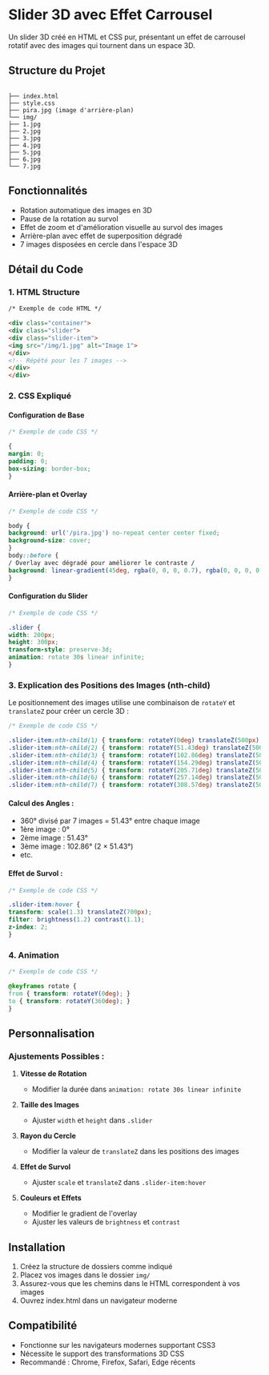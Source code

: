 # Slider 3D avec Effet Carrousel

Un slider 3D créé en HTML et CSS pur, présentant un effet de carrousel rotatif avec des images qui tournent dans un espace 3D.

## Structure du Projet

```

├── index.html
├── style.css
├── pira.jpg (image d'arrière-plan)
└── img/
├── 1.jpg
├── 2.jpg
├── 3.jpg
├── 4.jpg
├── 5.jpg
├── 6.jpg
└── 7.jpg

```

## Fonctionnalités

- Rotation automatique des images en 3D
- Pause de la rotation au survol
- Effet de zoom et d'amélioration visuelle au survol des images
- Arrière-plan avec effet de superposition dégradé
- 7 images disposées en cercle dans l'espace 3D

## Détail du Code

### 1. HTML Structure


```html
/* Exemple de code HTML */

<div class="container">
<div class="slider">
<div class="slider-item">
<img src="/img/1.jpg" alt="Image 1">
</div>
<!-- Répété pour les 7 images -->
</div>
</div>

```


### 2. CSS Expliqué

#### Configuration de Base

```css
/* Exemple de code CSS */

{
margin: 0;
padding: 0;
box-sizing: border-box;
}

```

#### Arrière-plan et Overlay

```css
/* Exemple de code CSS */

body {
background: url('/pira.jpg') no-repeat center center fixed;
background-size: cover;
}
body::before {
/ Overlay avec dégradé pour améliorer le contraste /
background: linear-gradient(45deg, rgba(0, 0, 0, 0.7), rgba(0, 0, 0, 0.4));
}

```

#### Configuration du Slider


```css
/* Exemple de code CSS */

.slider {
width: 200px;
height: 300px;
transform-style: preserve-3d;
animation: rotate 30s linear infinite;
}

```

### 3. Explication des Positions des Images (nth-child)

Le positionnement des images utilise une combinaison de `rotateY` et `translateZ` pour créer un cercle 3D :


```css
/* Exemple de code CSS */

.slider-item:nth-child(1) { transform: rotateY(0deg) translateZ(500px); }
.slider-item:nth-child(2) { transform: rotateY(51.43deg) translateZ(500px); }
.slider-item:nth-child(3) { transform: rotateY(102.86deg) translateZ(500px); }
.slider-item:nth-child(4) { transform: rotateY(154.29deg) translateZ(500px); }
.slider-item:nth-child(5) { transform: rotateY(205.71deg) translateZ(500px); }
.slider-item:nth-child(6) { transform: rotateY(257.14deg) translateZ(500px); }
.slider-item:nth-child(7) { transform: rotateY(308.57deg) translateZ(500px); }

```

#### Calcul des Angles :
- 360° divisé par 7 images = 51.43° entre chaque image
- 1ère image : 0°
- 2ème image : 51.43°
- 3ème image : 102.86° (2 × 51.43°)
- etc.

#### Effet de Survol :

```css
/* Exemple de code CSS */

.slider-item:hover {
transform: scale(1.3) translateZ(700px);
filter: brightness(1.2) contrast(1.1);
z-index: 2;
}

```

### 4. Animation


```css
/* Exemple de code CSS */

@keyframes rotate {
from { transform: rotateY(0deg); }
to { transform: rotateY(360deg); }
}

```


## Personnalisation

### Ajustements Possibles :
1. **Vitesse de Rotation**
   - Modifier la durée dans `animation: rotate 30s linear infinite`

2. **Taille des Images**
   - Ajuster `width` et `height` dans `.slider`

3. **Rayon du Cercle**
   - Modifier la valeur de `translateZ` dans les positions des images

4. **Effet de Survol**
   - Ajuster `scale` et `translateZ` dans `.slider-item:hover`

5. **Couleurs et Effets**
   - Modifier le gradient de l'overlay
   - Ajuster les valeurs de `brightness` et `contrast`

## Installation

1. Créez la structure de dossiers comme indiqué
2. Placez vos images dans le dossier `img/`
3. Assurez-vous que les chemins dans le HTML correspondent à vos images
4. Ouvrez index.html dans un navigateur moderne

## Compatibilité

- Fonctionne sur les navigateurs modernes supportant CSS3
- Nécessite le support des transformations 3D CSS
- Recommandé : Chrome, Firefox, Safari, Edge récents
